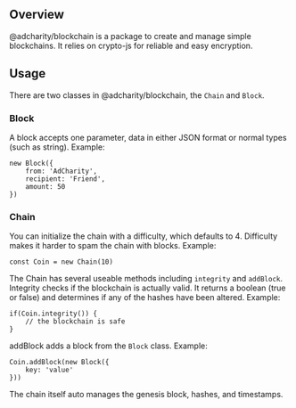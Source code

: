 ## Overview
@adcharity/blockchain is a package to create and manage simple blockchains. It relies on crypto-js for reliable and easy encryption.

## Usage
There are two classes in @adcharity/blockchain, the `Chain` and `Block`.

### Block
A block accepts one parameter, data in either JSON format or normal types (such as string). Example:
```
new Block({
	from: 'AdCharity',
	recipient: 'Friend',
	amount: 50
})
```

### Chain
You can initialize the chain with a difficulty, which defaults to 4. Difficulty makes it harder to spam the chain with blocks. Example:
```
const Coin = new Chain(10)
```
The Chain has several useable methods including `integrity` and `addBlock`. 
Integrity checks if the blockchain is actually valid. It returns a boolean (true or false) and determines if any of the hashes have been altered. Example: 
```
if(Coin.integrity()) {
	// the blockchain is safe
}
```
addBlock adds a block from the `Block` class. Example: 
```
Coin.addBlock(new Block({
	key: 'value'
}))
```
The chain itself auto manages the genesis block, hashes, and timestamps.

